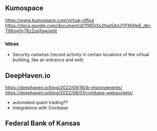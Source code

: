 ## Kumospace

https://www.kumospace.com/virtual-office
https://docs.google.com/document/d/11WDjXs2fqq5ArUYPX0HpE_dki-T86oy0jr76z2opYaw/edit

### Ideas
- Security cameras (record activity in certain locations of the virtual building, like an entrance and exit)

## DeepHaven.io

https://deephaven.io/blog/2022/08/16/ib-improvements/
https://deephaven.io/blog/2022/08/01/coinbase-websockets/

- automated quant trading??
- Integrations with Coinbase

## Federal Bank of Kansas


